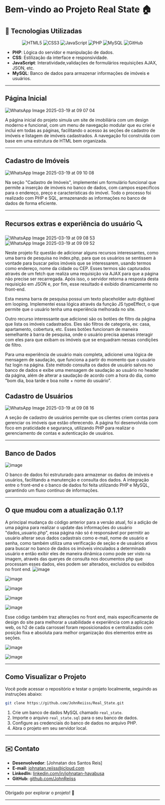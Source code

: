 # Bem-vindo ao Projeto Real State 🏠

## 🔧 Tecnologias Utilizadas
<div align="center">
  <img src="https://img.shields.io/badge/HTML5-E34F26?style=for-the-badge&logo=html5&logoColor=white" alt="HTML5">
  <img src="https://img.shields.io/badge/CSS3-1572B6?style=for-the-badge&logo=css3&logoColor=white" alt="CSS3">
  <img src="https://img.shields.io/badge/JavaScript-F7DF1E?style=for-the-badge&logo=javascript&logoColor=black" alt="JavaScript">
  <img src="https://img.shields.io/badge/PHP-777BB4?style=for-the-badge&logo=php&logoColor=white" alt="PHP">
  <img src="https://img.shields.io/badge/MySQL-4479A1?style=for-the-badge&logo=mysql&logoColor=white" alt="MySQL">
  <img src="https://img.shields.io/badge/GitHub-100000?style=for-the-badge&logo=github&logoColor=white" alt="GitHub">
</div>

- **PHP**: Lógica do servidor e manipulação de dados.
- **CSS**: Estilização da interface e responsividade.
- **JavaScript**: Interatividade,validações de formulários requisições AJAX, JSON, etc.
- **MySQL**: Banco de dados para armazenar informações de imóveis e usuários.

---

## Página Inicial
![WhatsApp Image 2025-03-19 at 09 07 04](https://github.com/user-attachments/assets/7e3248eb-16a0-4ddf-8c74-f1cf364022f7)

A página inicial do projeto simula um site de imobiliária com um design moderno e funcional, com um menu de navegação modular que eu criei e inclui em todas as páginas, facilitando o acesso às seções de cadastro de imóveis e listagem de imóveis cadastrados. A navegação foi construída com base em uma estrutura de HTML bem organizada.

---

## Cadastro de Imóveis
![WhatsApp Image 2025-03-19 at 09 10 08](https://github.com/user-attachments/assets/52750b5d-d6e8-4f71-a99d-795106981014)

Na seção "Cadastro de Imóveis", implementei um formulário funcional que permite a inserção de imóveis no banco de dados, com campos específicos para o endereço, preço e características do imóvel. Todo o processo foi realizado com PHP e SQL, armazenando as informações no banco de dados de forma eficiente.

---
## Recursos extras e experiência do usuário 🔍
![WhatsApp Image 2025-03-19 at 09 08 53](https://github.com/user-attachments/assets/f7bb9821-9216-4222-8f6f-e2ad856a866b)
![WhatsApp Image 2025-03-19 at 09 09 52](https://github.com/user-attachments/assets/e6b9229f-2d8c-4799-8717-494d06e881b9)

Neste projeto fiz questão de adicionar alguns recursos interessantes, como uma barra de pesquisa no index.php, para que os usuários se sentissem à vontade para buscar pelos imóveis que se interessarem, usando termos como endereço, nome da cidade ou CEP. Esses termos são capturados através de um fetch que realiza uma requisição via AJAX para que a página não precise ser recarregada. Após isso, o servidor retorna a resposta desta requisição em JSON e, por fim, esse resultado é exibido dinamicamente no front-end.

Esta mesma barra de pesquisa possui um texto placeholder auto digitável em looping. Implementei essa lógica através da função JS typeEffect, o que permite que o usuário tenha uma experiência melhorada no site.

Outro recurso interessante que adicionei são os botões de filtro da página que lista os imóveis cadastrados. Eles são filtros de categoria, ex: casa, apartamento, cobertura, etc. Esses botões funcionam de maneira semelhante à barra de pesquisa, onde o usuário precisa apenas interagir com eles para que exibam os imóveis que se enquadram nessas condições de filtro.

Para uma experiência de usuário mais completa, adicionei uma lógica de mensagem de saudação, que funciona a partir do momento que o usuário faz login na página. Este método consulta os dados de usuário salvos no banco de dados e exibe uma mensagem de saudação ao usuário no header da página, além de alterar a saudação de acordo com a hora do dia, como "bom dia, boa tarde e boa noite + nome do usuário".

## Cadastro de Usuários
![WhatsApp Image 2025-03-19 at 09 08 16](https://github.com/user-attachments/assets/e86320cc-8d5f-4d0d-a2d3-55302ee46dc0)

A seção de cadastro de usuários permite que os clientes criem contas para gerenciar os imóveis que estão oferecendo. A página foi desenvolvida com foco em praticidade e segurança, utilizando PHP para realizar o gerenciamento de contas e autenticação de usuários.

---

## Banco de Dados
![image](https://github.com/user-attachments/assets/2ec774a5-ffd7-444a-afe7-97339d28d956)

O banco de dados foi estruturado para armazenar os dados de imóveis e usuários, facilitando a manutenção e consulta dos dados. A integração entre o front-end e o banco de dados foi feita utilizando PHP e MySQL, garantindo um fluxo contínuo de informações.

---

## O que mudou com a atualização 0.1.1?
A principal mudança do código anterior para a versão atual, foi a adição de uma página para realizar o update das informações do usuário "dados_usuario.php", essa página não só é responsável por permitir ao usuário alterar seus dados cadastrais como e-mail, nome de usuário e senha, como também utiliza uma verificação de seção e de usuários ativos para buscar no banco de dados os imóveis vinculados a determinado usuário e então exibir eles de maneira dinâmica como pode ser visto na imagem, através das queryes de consulta nos documentos php que processam esses dados, eles podem ser alterados, excluídos ou exibidos no front end.
![image](https://github.com/user-attachments/assets/704b2862-9c63-4672-84ba-0ae11f5b3442)

![image](https://github.com/user-attachments/assets/b536d4d8-407a-45be-9d4c-132e04948aae)

![image](https://github.com/user-attachments/assets/c8acf32c-a1f7-4d9c-b5f6-515eaab192bf)

![image](https://github.com/user-attachments/assets/5eb6143f-1687-4ed8-9d04-881bb7bd5d16)

![image](https://github.com/user-attachments/assets/3dcf9db8-301c-4ff8-a4f4-e2991d498b5e)

Esse código também traz alterações no front end, mais especificamente de design do site para melhorar a usabilidade e experiência com a aplicação web, os h2 de cada carrossel foram reposicionados e centralizados com posição fixa e absoluta para melhor organização dos elementos entre as seções.

![image](https://github.com/user-attachments/assets/5b43d6c0-40a0-4169-8208-f0c971bd36cb)

![image](https://github.com/user-attachments/assets/bcf3f90b-fede-4b14-94f8-34ed7b9e3aaa)

---

## Como Visualizar o Projeto
Você pode acessar o repositório e testar o projeto localmente, seguindo as instruções abaixo:

```bash
git clone https://github.com/JohnReiiss/Real_State.git
```

1. Crie um banco de dados MySQL chamado `real_state`.
2. Importe o arquivo `real_state.sql` para o seu banco de dados.
3. Configure as credenciais do banco de dados no arquivo PHP.
4. Abra o projeto em seu servidor local.

---

## ✉️ Contato

- **Desenvolvedor**: [Johnatan dos Santos Reis]  
- **E-mail:** johnatan.reiiss@icloud.com
- **LinkedIn:** [linkedin.com/in/johnatan-hayabusa](https://www.linkedin.com/in/johnatan-dos-santos-reis-945092b7/)
- **GitHub:** [github.com/JohnReiiss](https://github.com/JohnReiiss)  

---

Obrigado por explorar o projeto! 🚀

---
